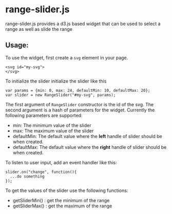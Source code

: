 # range-slider.js
range-slider.js provides a d3.js based widget that can be used to select a range as well as slide the range

## Usage:
To use the widget, first create a `svg` element in your page.

```
<svg id="my-svg">
</svg>
```

To initialize the slider initialize the slider like this

```
var params = {min: 0, max: 24, defaultMin: 10, defaultMax: 20};
var slider = new RangeSlider("#my-svg", params);
```

The first argument of `RangeSlider` constructor is the id of the svg. The second argument is a hash of parameters
for the widget. Currently the following parameters are supported:

* min: The minimum value of the slider
* max: The maximum value of the slider
* defaultMin: The default value where the **left** handle of slider should be when created.
* defaultMax: The default value where the **right** handle of slider should be when created.

To listen to user input, add an event handler like this:

```
slider.on("change", function(){
  ...do something
});
```

To get the values of the slider use the following functions:

* getSliderMin() : get the minimum of the range
* getSliderMax() : get the maximum of the range
